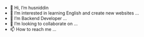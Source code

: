- 👋 Hi, I’m husniddin
- 👀 I’m interested in learning English and create new websites ...
- 🌱 I’m Backend Developer ...
- 💞️ I’m looking to collaborate on ...
- 📫 How to reach me ...

<!---
17husniddin/17husniddin is a ✨ special ✨ repository because its `README.md` (this file) appears on your GitHub profile.
You can click the Preview link to take a look at your changes.
--->
